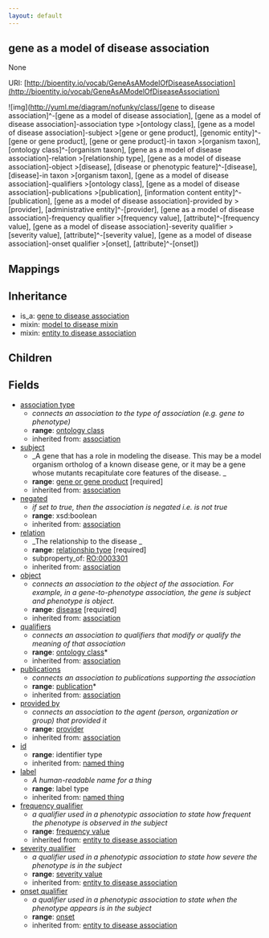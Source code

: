 ```yaml
---
layout: default
---
```


## gene as a model of disease association


None

URI: [http://bioentity.io/vocab/GeneAsAModelOfDiseaseAssociation](http://bioentity.io/vocab/GeneAsAModelOfDiseaseAssociation)


![img](http://yuml.me/diagram/nofunky/class/[gene to disease association]^-[gene as a model of disease association], [gene as a model of disease association]-association type >[ontology class], [gene as a model of disease association]-subject >[gene or gene product], [genomic entity]^-[gene or gene product], [gene or gene product]-in taxon >[organism taxon], [ontology class]^-[organism taxon], [gene as a model of disease association]-relation >[relationship type], [gene as a model of disease association]-object >[disease], [disease or phenotypic feature]^-[disease], [disease]-in taxon >[organism taxon], [gene as a model of disease association]-qualifiers >[ontology class], [gene as a model of disease association]-publications >[publication], [information content entity]^-[publication], [gene as a model of disease association]-provided by >[provider], [administrative entity]^-[provider], [gene as a model of disease association]-frequency qualifier >[frequency value], [attribute]^-[frequency value], [gene as a model of disease association]-severity qualifier >[severity value], [attribute]^-[severity value], [gene as a model of disease association]-onset qualifier >[onset], [attribute]^-[onset])
## Mappings


## Inheritance

 *  is_a: [gene to disease association](GeneToDiseaseAssociation.html)
 *  mixin: [model to disease mixin](ModelToDiseaseMixin.html)
 *  mixin: [entity to disease association](EntityToDiseaseAssociation.html)

## Children



## Fields

 * [association type](association_type.html)
    * _connects an association to the type of association (e.g. gene to phenotype)_
    * __range__: [ontology class](OntologyClass.html)
    * inherited from: [association](Association.html)
 * [subject](subject.html)
    * _A gene that has a role in modeling the disease. This may be a model organism ortholog of a known disease gene, or it may be a gene whose mutants recapitulate core features of the disease.
  _
    * __range__: [gene or gene product](GeneOrGeneProduct.html) [required]
    * inherited from: [association](Association.html)
 * [negated](negated.html)
    * _if set to true, then the association is negated i.e. is not true_
    * __range__: xsd:boolean
    * inherited from: [association](Association.html)
 * [relation](relation.html)
    * _The relationship to the disease
  _
    * __range__: [relationship type](RelationshipType.html) [required]
    * subproperty_of: [RO:0003301](http://purl.obolibrary.org/obo/RO_0003301)
    * inherited from: [association](Association.html)
 * [object](object.html)
    * _connects an association to the object of the association. For example, in a gene-to-phenotype association, the gene is subject and phenotype is object._
    * __range__: [disease](Disease.html) [required]
    * inherited from: [association](Association.html)
 * [qualifiers](qualifiers.html)
    * _connects an association to qualifiers that modify or qualify the meaning of that association_
    * __range__: [ontology class](OntologyClass.html)*
    * inherited from: [association](Association.html)
 * [publications](publications.html)
    * _connects an association to publications supporting the association_
    * __range__: [publication](Publication.html)*
    * inherited from: [association](Association.html)
 * [provided by](provided_by.html)
    * _connects an association to the agent (person, organization or group) that provided it_
    * __range__: [provider](Provider.html)
    * inherited from: [association](Association.html)
 * [id](id.html)
    * __range__: identifier type
    * inherited from: [named thing](NamedThing.html)
 * [label](label.html)
    * _A human-readable name for a thing_
    * __range__: label type
    * inherited from: [named thing](NamedThing.html)
 * [frequency qualifier](frequency_qualifier.html)
    * _a qualifier used in a phenotypic association to state how frequent the phenotype is observed in the subject_
    * __range__: [frequency value](FrequencyValue.html)
    * inherited from: [entity to disease association](EntityToDiseaseAssociation.html)
 * [severity qualifier](severity_qualifier.html)
    * _a qualifier used in a phenotypic association to state how severe the phenotype is in the subject_
    * __range__: [severity value](SeverityValue.html)
    * inherited from: [entity to disease association](EntityToDiseaseAssociation.html)
 * [onset qualifier](onset_qualifier.html)
    * _a qualifier used in a phenotypic association to state when the phenotype appears is in the subject_
    * __range__: [onset](Onset.html)
    * inherited from: [entity to disease association](EntityToDiseaseAssociation.html)
